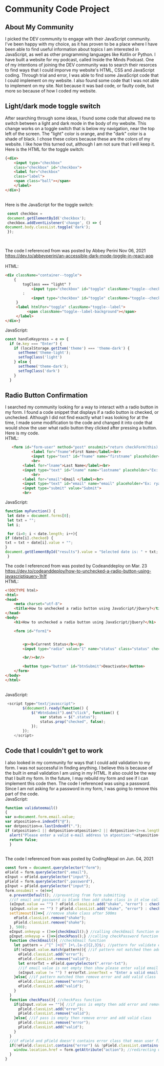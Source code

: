 # Community Code Project

## About My Community

I picked the DEV community to engage with their JavaScript community. I've been happy with my choice, as it has proven to be a place where I have been able to find useful information about topics I am interested in JavaScript, as well as other programming languages like Kotlin or Python. I have built a website for my podcast, called Inside the Minds Podcast. One of my intentions of joining the DEV community was to search their resorces to find ways that I could imporve my website's HTML, CSS and JavaScript coding. Through trial and error, I was able to find some JavaScript code that I could implement on my website. I also found some code that I was not able to implement on my site. Not because it was bad code, or faulty code, but more so because of how I coded my website. 

## Light/dark mode toggle switch
After searching through some ideas, I found some code that allowed me to switch between a light and dark mode in the body of my website. This change works on a toggle switch that is below my navigation, near the top left of the screen. The "light" color is orange, and the "dark" color is a shade of black. I chose these colors because these are the colors of my website. I like how this turned out, although I am not sure that I will keep it. <br>
Here is the HTML for the toggle switch: <br>
```html
{<div> 
    <input type="checkbox"
    class="checkbox" id="checkbox">
    <label for="checkbox"
    class="label">
    <span class="ball"></span>
    </label>
</div>}
```
<br>
Here is the JavaScript for the toggle switch: <br>

```javascript
 const checkbox =
 document.getElementById('checkbox');
 checkbox.addEventListener('change', () => {
document.body.classList.toggle('dark');
 });
 ```
 
<br>

The code I referenced from was posted by Abbey Perini Nov 06, 2021 https://dev.to/abbeyperini/an-accessible-dark-mode-toggle-in-react-aop <br>
<br>
HTML: <br>
```html
<div className="container--toggle">
    {
        togClass === "light" ?
            <input type="checkbox" id="toggle" className="toggle--checkbox" onClick={handleOnClick} checked />
        :
            <input type="checkbox" id="toggle" className="toggle--checkbox" onClick={handleOnClick} />
     }
     <label htmlFor="toggle" className="toggle--label">
          <span className="toggle--label-background"></span>
     </label>
</div>}
```
JavaScript:
```javascript
const handleKeypress = e => {
  if (e.key === "Enter") {
    if (localStorage.getItem('theme') === 'theme-dark') {
      setTheme('theme-light');
      setTogClass('light')
    } else {
      setTheme('theme-dark');
      setTogClass('dark')
    }
  }
  ```

## Radio Button Confirmation
I searched my community looking for a way to interact with a radio button in my form. I found a code snippet that displays if a radio button is checked, or unchecked.  Although I did not find exactly what I was looking for at the time, I made some modification to the code and changed it into code that would show the user what radio button they clicked after pressing a button. Here is my code. <br>
HTML: <br>
```html
   <form id="form-user" method="post" onsubmit="return checkForm(this);" action="https://learndigital.dev/programs/dgl103-form.php">
            <label for="fname">First Name</label><br>
            <input type="text" id="fname" name="firstname" placeholder="Ex: Mike">
            <br>
        <label for="lname">Last Name</label><br>
        <input type="text" id="lname" name="lastname" placeholder="Ex: Smith">
            <br>
        <label for="email">Email </label><br>
        <input type="text" id="email" name="email" placeholder="Ex: ryan@gmail.com" required>
        <input type="submit" value="Submit">
        <br>
 ```
 
 JavaScript: <br>
 ```javascript
 function myFunction() {
  let date = document.forms[0];
  let txt = "";
  let i;

  for (i=0; i < date.length; i++){
if (date[i].checked) {
 txt = txt + date[i].value + "";
}
document.getElementById("results").value = "Selected date is: " + txt;
  }
```
The code I referenced from was posted by Codeanddeploy on Mar. 23 https://dev.to/codeanddeploy/how-to-unchecked-a-radio-button-using-javascriptjquery-1h1f <br>
HTML: <br>
```html
<!DOCTYPE html>
<html>
<head>
    <meta charset="utf-8">
    <title>How to unchecked a radio button using JavaScript/jQuery?</title>
</head>
<body>
    <h1>How to unchecked a radio button using JavaScript/jQuery?</h1>

    <form id="form1">


        <p><b>Current Status</b></p>
        <input type="radio" value="1" name="status" class="status" checked> Active

        <br/><br/>

        <button type="button" id="btnSubmit">Deactivate</button>
    </form>
</body>
</html>
```
<br>
JavaScript:

```javascript
 <script type="text/javascript">
        $(document).ready(function() {
            $("#btnSubmit").on("click", function() {
                var status = $(".status");
                status.prop("checked", false);
            });
        });
    </script>
 ```    
## Code that I couldn't get to work
I also looked in my community for ways that I could add validation to my form. I was not successful in finding anything. I believe this is because of the built in email validation I am using in my HTML. It also could be the way that I built my form. In the future, I may rebuild my form and see if I can implement this code then. The code I referenced was using a password. Since I am not asking for a password in my form, I was going to remove this part of the code. <br>
JavaScript: <br>

```javascript
function validateemail()  
{  
var x=document.form.email.value;  
var atposition=x.indexOf("@");  
var dotposition=x.lastIndexOf(".");  
if (atposition<1 || dotposition<atposition+2 || dotposition+2>=x.length){  
  alert("Please enter a valid e-mail address \n atpostion:"+atposition+"\n dotposition:"+dotposition);  
  return false;  
  }    
```
<br>
The code I referenced from was posted by CodingNepal on Jun. 04, 2021

```javascript
const form = document.querySelector("form");
eField = form.querySelector(".email"),
eInput = eField.querySelector("input"),
pField = form.querySelector(".password"),
pInput = pField.querySelector("input");
form.onsubmit = (e)=>{
  e.preventDefault(); //preventing from form submitting
  //if email and password is blank then add shake class in it else call specified function
  (eInput.value == "") ? eField.classList.add("shake", "error") : checkEmail();
  (pInput.value == "") ? pField.classList.add("shake", "error") : checkPass();
  setTimeout(()=>{ //remove shake class after 500ms
    eField.classList.remove("shake");
    pField.classList.remove("shake");
  }, 500);
  eInput.onkeyup = ()=>{checkEmail();} //calling checkEmail function on email input keyup
  pInput.onkeyup = ()=>{checkPass();} //calling checkPassword function on pass input keyup
  function checkEmail(){ //checkEmail function
    let pattern = /^[^ ]+@[^ ]+\.[a-z]{2,3}$/; //pattern for validate email
    if(!eInput.value.match(pattern)){ //if pattern not matched then add error and remove valid class
      eField.classList.add("error");
      eField.classList.remove("valid");
      let errorTxt = eField.querySelector(".error-txt");
      //if email value is not empty then show please enter valid email else show Email can't be blank
      (eInput.value != "") ? errorTxt.innerText = "Enter a valid email address" : errorTxt.innerText = "Email can't be blank";
    }else{ //if pattern matched then remove error and add valid class
      eField.classList.remove("error");
      eField.classList.add("valid");
    }
  }
  function checkPass(){ //checkPass function
    if(pInput.value == ""){ //if pass is empty then add error and remove valid class
      pField.classList.add("error");
      pField.classList.remove("valid");
    }else{ //if pass is empty then remove error and add valid class
      pField.classList.remove("error");
      pField.classList.add("valid");
    }
  }
  //if eField and pField doesn't contains error class that mean user filled details properly
  if(!eField.classList.contains("error") && !pField.classList.contains("error")){
    window.location.href = form.getAttribute("action"); //redirecting user to the specified url which is inside action attribute of form tag
  }
}

